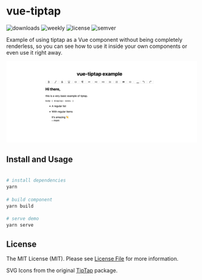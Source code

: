 # vue-tiptap

![downloads](https://img.shields.io/npm/dt/vue-tiptap.svg)
![weekly](https://img.shields.io/npm/dw/vue-tiptap.svg)
![license](https://img.shields.io/github/license/neverbot/vue-tiptap.svg)
![semver](https://img.shields.io/badge/semver-0.1.4-blue.svg)

Example of using tiptap as a Vue component without being completely renderless, so you can see how to use it inside your own components or even use it right away.

![screenshot](./img/screenshot.png)

## Install and Usage

```bash

# install dependencies
yarn

# build component
yarn build

# serve demo
yarn serve
```

## License

The MIT License (MIT). Please see [License File](LICENSE.md) for more information.

SVG Icons from the original [TipTap](https://github.com/scrumpy/tiptap/) package.
